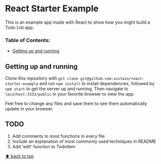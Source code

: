 # React Starter Example
This is an example app made with React to show how you might build a Todo List app.

### Table of Contents:
* [Getting up and running](#getting-up-and-running)

## Getting up and running
Clone this repository with `git clone git@github.com:sustain/react-starter-example` and run `npm install` to install dependencies, followed by `npm start` to get the server up and running. Then navigate to `localhost:3333/public` in your favorite browser to view the app.

Feel free to change any files and save them to see them automatically update in your browser.

## TODO
1. Add comments to most functions in every file
2. Include an explanation of most commonly used techniques in README
3. Add 'edit' function to TodoItem

[⬆ back to top](#table-of-contents)
